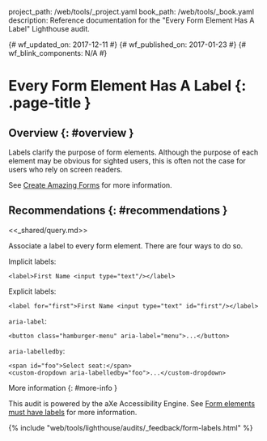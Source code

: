 project_path: /web/tools/_project.yaml
book_path: /web/tools/_book.yaml
description: Reference documentation for the "Every Form Element Has A Label" Lighthouse audit.

{# wf_updated_on: 2017-12-11 #}
{# wf_published_on: 2017-01-23 #}
{# wf_blink_components: N/A #}

# Every Form Element Has A Label  {: .page-title }

## Overview {: #overview }

Labels clarify the purpose of form elements. Although the purpose of each
element may be obvious for sighted users, this is often not the case for
users who rely on screen readers.

See [Create Amazing Forms](/web/fundamentals/design-and-ux/input/forms/#label_and_name_inputs_properly) for more information.

## Recommendations {: #recommendations }

<<_shared/query.md>>

Associate a label to every form element. There are four ways to do so.

Implicit labels:

    <label>First Name <input type="text"/></label>

Explicit labels:

    <label for="first">First Name <input type="text" id="first"/></label>

`aria-label`:

    <button class="hamburger-menu" aria-label="menu">...</button>

`aria-labelledby`:

    <span id="foo">Select seat:</span>
    <custom-dropdown aria-labelledby="foo">...</custom-dropdown>

More information {: #more-info }

This audit is powered by the aXe Accessibility Engine. See [Form elements must
have labels][axe] for more information.

[axe]: https://dequeuniversity.com/rules/axe/1.1/label


{% include "web/tools/lighthouse/audits/_feedback/form-labels.html" %}
